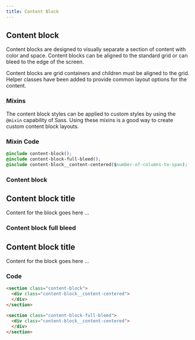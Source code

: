 ```yaml
---
title: Content Block
---
```

## Content block
Content blocks are designed to visually separate a section of content with color and space.  Content blocks can be aligned to the standard grid or can bleed to the edge of the screen.

Content blocks are grid containers and children must be aligned to the grid.  Helper classes have been added to provide common layout options for the content.


### Mixins
The content block styles can be applied to custom styles by using the `@mixin` capability of Sass.  Using these mixins is a good way to create custom content block layouts.

### Mixin Code
```css
@include content-block();
@include content-block-full-bleed();
@include content-block__content-centered($number-of-columns-to-span);
```


### Content block
<div class="library__example">
  <section class="content-block">
    <div class="content-block__content-centered">
      <h1>Content block title</h1>
      <p>Content for the block goes here ...</p>
    </div>
  </section>
</div>


### Content block full bleed
<div class="library__example">
  <section class="content-block-full-bleed">
    <div class="content-block__content-centered">
      <h1>Content block title</h1>
      <p>Content for the block goes here ...</p>
    </div>
  </section>
</div>

### Code
```html
<section class="content-block">
  <div class="content-block__content-centered">
  </div>
</section>

<section class="content-block-full-bleed">
  <div class="content-block__content-centered">
  </div>
</section>
```

